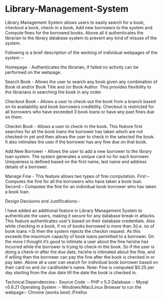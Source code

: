 # Library-Management-System
Library Management System allows users to easily search for a book, checkout a book, check-in a book, Add new borrowers to the system and Compute fines for the borrowed books. Above all it authenticates the librarian to the library database system to prevent any kind of misuse of the system.

Following is a brief description of the working of individual webpages of the system :-

Homepage - Authenticates the librarian, if failed no activity can be performed on the webpage.

Search Book - Allows the user to search any book given any combination of Book id and/or Book Title and /or Book Author. This provides flexibility to the librarians in searching the book in any order.

Checkout Book – Allows a user to check-out the book from a branch based on its availability and book borrowers credibility. Checkout is restricted for all borrowers who have exceeded 3 book loans or have any past fines due on them.

Checkin Book - Allows a user to check-in the book. This feature first searches for all the book loans the borrower has taken which are not checked-in yet and then allows the user to check in the selected the book. It also intimates the user if the borrower has any fine due on that book.

Add New Borrower - Allows the user to add a new borrower to the library loan system. The system generates a unique card no for each borrower. Uniqueness is defined based on the first name, last name and address details of a borrower.

Manage Fine - This feature allows two types of fine computation. First – Computes the fine for all the borrowers who have taken a book loan. Second – Computes the fine for an individual book borrower who has taken a book loan.

Design Decisions and Justifications:-

I have added an additional feature in  Library Management System to authenticate the users, making it secure for any database break-in attacks. This feature authenticates user’s based on their database credentials. Also while checking in a book, if no of books borrowed is more than 3(i.e. no of book loans >3) then the system rejects the checkin request. As this exceeds the maximum capacity of book loans permitted to a borrower.
On the more I thought it’s good to intimate a user about the fine he/she has incurred while the borrower is trying to check-in the book. So if the user is doing a check-in after the due date, he/she is intimated about the fine, and if willing then the borrower can pay the fine after the book is checked in or pay later.
Above all a user can search for individual book borrower based on their card no and /or cardholder’s name. Note: Fine is computed $0.25 per day starting from the due date till the date the book is checked in.


Technical Dependencies:- 
Source Code :- PHP v 5.3 
Database :- Mysql v5.6.21 
Operating System :- Windows/Mac/Linux 
Browser to run the webpage:- Chrome (works best) /Firefox
